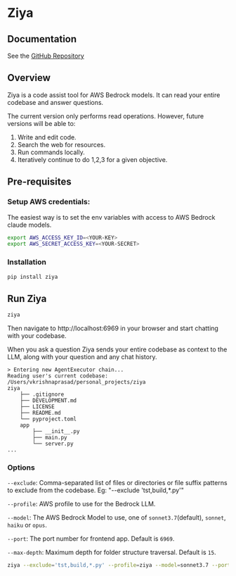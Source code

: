 # Ziya

## Documentation
See the [GitHub Repository](https://github.com/ziya-ai/ziya)

## Overview
Ziya is a code assist tool for AWS Bedrock models. It can read your entire codebase and answer questions.

The current version only performs read operations. However, future versions will be able to:

1. Write and edit code.
2. Search the web for resources.
3. Run commands locally.
4. Iteratively continue to do 1,2,3 for a given objective. 

## Pre-requisites
### Setup AWS credentials:
The easiest way is to set the env variables with access to AWS Bedrock claude models.

```bash
export AWS_ACCESS_KEY_ID=<YOUR-KEY>
export AWS_SECRET_ACCESS_KEY=<YOUR-SECRET>
```
### Installation

```bash
pip install ziya
```

## Run Ziya

```bash 
ziya
```
Then navigate to http://localhost:6969 in your browser and start chatting with your codebase. 

When you ask a question Ziya sends your entire codebase as context to the LLM, along with your question and any chat history.
```
> Entering new AgentExecutor chain...
Reading user's current codebase: /Users/vkrishnaprasad/personal_projects/ziya
ziya
    ├── .gitignore
    ├── DEVELOPMENT.md
    ├── LICENSE
    ├── README.md
    └── pyproject.toml
    app
        ├── __init__.py
        ├── main.py
        └── server.py
...
```

### Options

`--exclude`: Comma-separated list of files or directories or file suffix patterns to exclude from the codebase. Eg: "--exclude 'tst,build,*.py'"

`--profile`: AWS profile to use for the Bedrock LLM.

`--model`: The AWS Bedrock Model to use, one of `sonnet3.7`(default), `sonnet`, `haiku` or `opus`.

`--port`: The port number for frontend app. Default is `6969`.

`--max-depth`: Maximum depth for folder structure traversal. Default is `15`.

```bash
ziya --exclude='tst,build,*.py' --profile=ziya --model=sonnet3.7 --port=8080
```
